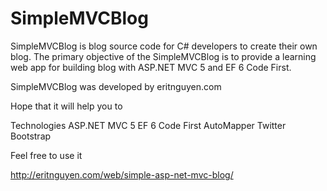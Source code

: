 SimpleMVCBlog
=============

SimpleMVCBlog is blog source code for C# developers to create their own blog. The primary objective of the SimpleMVCBlog is to provide a learning web app for building blog with ASP.NET MVC 5 and EF 6 Code First.

SimpleMVCBlog was developed by eritnguyen.com

Hope that it will help you to

Technologies
ASP.NET MVC 5
EF 6 Code First
AutoMapper
Twitter Bootstrap


Feel free to use it

http://eritnguyen.com/web/simple-asp-net-mvc-blog/
